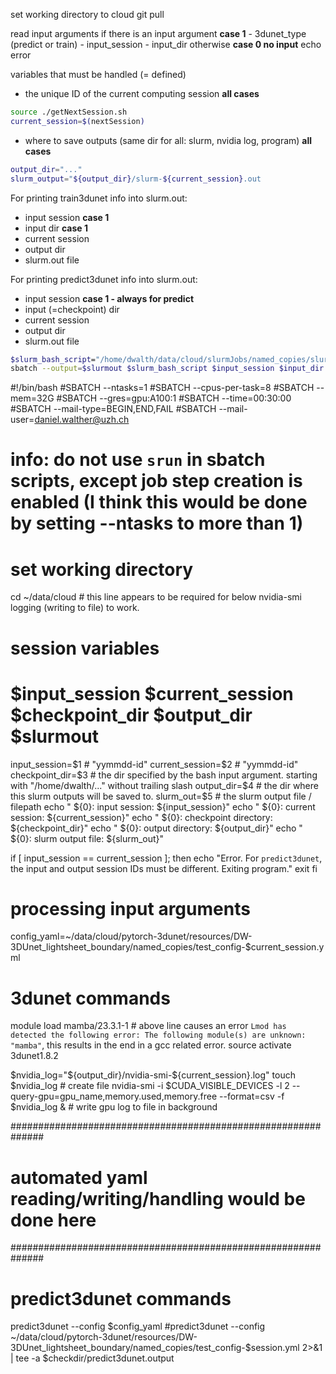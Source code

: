 set working directory to cloud
git pull

read input arguments
if there is an input argument
    **case 1**
    - 3dunet_type (predict or train)
    - input_session
    - input_dir
otherwise
    **case 0 no input**
    echo error

variables that must be handled (= defined)
- the unique ID of the current computing session  **all cases**
```bash
source ./getNextSession.sh
current_session=$(nextSession)
```
- where to save outputs (same dir for all: slurm, nvidia log, program)  **all cases**
```bash
output_dir="..."
slurm_output="${output_dir}/slurm-${current_session}.out
```

For printing train3dunet info into slurm.out:
- input session **case 1**
- input dir  **case 1**
- current session
- output dir
- slurm.out file

For printing predict3dunet info into slurm.out:
- input session  **case 1 - always for predict**
- input (=checkpoint) dir
- current session
- output dir
- slurm.out file

```bash
$slurm_bash_script="/home/dwalth/data/cloud/slurmJobs/named_copies/slurm_job-${current_session.sh}"
sbatch --output=$slurmout $slurm_bash_script $input_session $input_dir $current_session $output_dir $slurm_output
```






#!/bin/bash
#SBATCH --ntasks=1
#SBATCH --cpus-per-task=8
#SBATCH --mem=32G
#SBATCH --gres=gpu:A100:1
#SBATCH --time=00:30:00
#SBATCH --mail-type=BEGIN,END,FAIL
#SBATCH --mail-user=daniel.walther@uzh.ch

# info: do not use `srun` in sbatch scripts, except job step creation is enabled (I think this would be done by setting --ntasks to more than 1)

# set working directory
cd ~/data/cloud  # this line appears to be required for below nvidia-smi logging (writing to file) to work.

# session variables
# $input_session $current_session $checkpoint_dir $output_dir $slurmout
input_session=$1  # "yymmdd-id"
current_session=$2  # "yymmdd-id"
checkpoint_dir=$3  # the dir specified by the bash input argument. starting with "/home/dwalth/..." without trailing slash
output_dir=$4  # the dir where this slurm outputs will be saved to.
slurm_out=$5  # the slurm output file / filepath
echo " ${0}: input session: ${input_session}"
echo " ${0}: current session: ${current_session}"
echo " ${0}: checkpoint directory: ${checkpoint_dir}"
echo " ${0}: output directory: ${output_dir}"
echo " ${0}: slurm output file: ${slurm_out}"

if [ input_session == current_session ]; then
    echo "Error. For `predict3dunet`, the input and output session IDs must be different. Exiting program."
    exit
fi

# processing input arguments
config_yaml=~/data/cloud/pytorch-3dunet/resources/DW-3DUnet_lightsheet_boundary/named_copies/test_config-$current_session.yml

# 3dunet commands
module load mamba/23.3.1-1  # above line causes an error `Lmod has detected the following error: The following module(s) are unknown: "mamba"`, this results in the end in a gcc related error.
source activate 3dunet1.8.2

$nvidia_log="${output_dir}/nvidia-smi-${current_session}.log"
touch $nvidia_log  # create file
nvidia-smi -i $CUDA_VISIBLE_DEVICES -l 2 --query-gpu=gpu_name,memory.used,memory.free --format=csv -f $nvidia_log &  # write gpu log to file in background

##############################################################
# automated yaml reading/writing/handling would be done here #
##############################################################

# predict3dunet commands
predict3dunet --config $config_yaml
#predict3dunet --config ~/data/cloud/pytorch-3dunet/resources/DW-3DUnet_lightsheet_boundary/named_copies/test_config-$session.yml 2>&1 | tee -a $checkdir/predict3dunet.output
